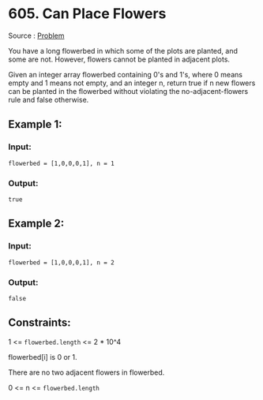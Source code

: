# 605. Can Place Flowers

Source : [Problem](https://leetcode.com/problems/can-place-flowers)

You have a long flowerbed in which some of the plots are planted, and some are not. However, flowers cannot be planted in adjacent plots.

Given an integer array flowerbed containing 0's and 1's, where 0 means empty and 1 means not empty, and an integer n, return true if n new flowers can be planted in the flowerbed without violating the no-adjacent-flowers rule and false otherwise.

## Example 1:

### Input:

    flowerbed = [1,0,0,0,1], n = 1

### Output:

    true

## Example 2:

### Input:

    flowerbed = [1,0,0,0,1], n = 2

### Output:

    false

## Constraints:

1 <= `flowerbed.length` <= 2 \* 10^4

flowerbed[i] is 0 or 1.

There are no two adjacent flowers in flowerbed.

0 <= n <= `flowerbed.length`

